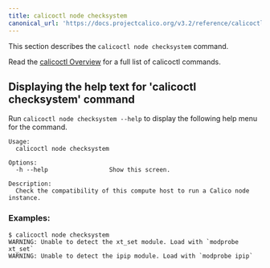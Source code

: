 ```yaml
---
title: calicoctl node checksystem
canonical_url: 'https://docs.projectcalico.org/v3.2/reference/calicoctl/commands/node/checksystem'
---
```


This section describes the `calicoctl node checksystem` command.

Read the [calicoctl Overview]({{site.baseurl}}/{{page.version}}/reference/calicoctl) 
for a full list of calicoctl commands.

## Displaying the help text for 'calicoctl checksystem' command

Run `calicoctl node checksystem --help` to display the following help menu for the
command.

```
Usage: 
  calicoctl node checksystem

Options:
  -h --help                 Show this screen.

Description:
  Check the compatibility of this compute host to run a Calico node instance.
```

### Examples:

```
$ calicoctl node checksystem
WARNING: Unable to detect the xt_set module. Load with `modprobe xt_set`
WARNING: Unable to detect the ipip module. Load with `modprobe ipip`
```
